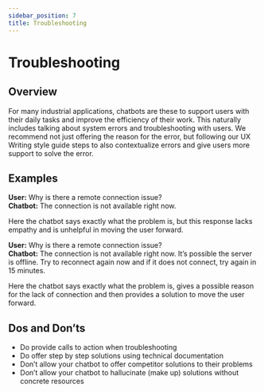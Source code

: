 ```yaml
---
sidebar_position: 7
title: Troubleshooting
---
```

# Troubleshooting 

## Overview

For many industrial applications, chatbots are these to support users with their daily tasks and improve the efficiency of their work. This naturally includes talking about system errors and troubleshooting with users. We recommend not just offering the reason for the error, but following our UX Writing style guide steps to also contextualize errors and give users more support to solve the error. 

## Examples

**User:** Why is there a remote connection issue?   
**Chatbot:** The connection is not available right now. 

Here the chatbot says exactly what the problem is, but this response lacks empathy and is unhelpful in moving the user forward. 

**User:** Why is there a remote connection issue?   
**Chatbot:** The connection is not available right now. It’s possible the server is offline. Try to reconnect again now and if it does not connect, try again in 15 minutes. 

Here the chatbot says exactly what the problem is, gives a possible reason for the lack of connection and then provides a solution to move the user forward. 

## Dos and Don’ts 
- Do provide calls to action when troubleshooting   
- Do offer step by step solutions using technical documentation   
- Don’t allow your chatbot to offer competitor solutions to their problems   
- Don’t allow your chatbot to hallucinate (make up) solutions without concrete resources 
